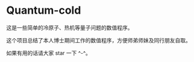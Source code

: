 # Quantum-cold
这是一些简单的冷原子、热机等量子问题的数值程序。

这个项目总结了本人博士期间工作的数值程序，方便师弟师妹及同行朋友自取。

如果有用的话请大家 star 一下 ^-^。
